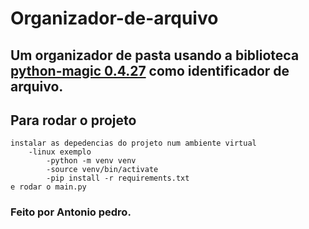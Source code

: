 # Organizador-de-arquivo

## Um organizador de pasta usando a biblioteca <a href="https://pypi.org/project/python-magic/">python-magic 0.4.27</a> como identificador de arquivo.

## Para rodar o projeto

    instalar as depedencias do projeto num ambiente virtual
        -linux exemplo
            -python -m venv venv
            -source venv/bin/activate
            -pip install -r requirements.txt
    e rodar o main.py

### Feito por Antonio pedro.
